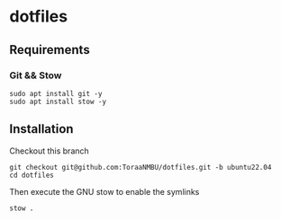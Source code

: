 # dotfiles


## Requirements

### Git && Stow

```
sudo apt install git -y
sudo apt install stow -y

```


## Installation

Checkout this branch 


```
git checkout git@github.com:ToraaNMBU/dotfiles.git -b ubuntu22.04
cd dotfiles
```

Then execute the GNU stow to enable the symlinks
```
stow . 
```
